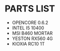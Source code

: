 # PARTS LIST

- OPENCORE 0.6.2
- INTEL I5 10400
- MSI B460 MORTAR
- YESTON RX560 4G
- KIOXIA RC10 1T

